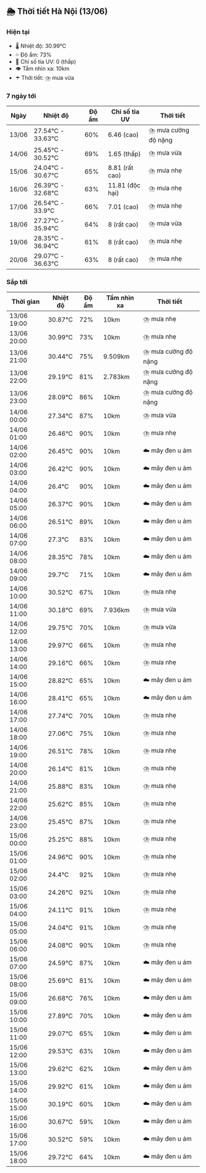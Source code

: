 ## 🌦️ Thời tiết Hà Nội (13/06)

### Hiện tại

- 🌡️ Nhiệt độ: 30.99℃
- 💦 Độ ẩm: 73%
- 🌟 Chỉ số tia UV: 0 (thấp)
- 👁️ Tầm nhìn xa: 10km
- ☂️ Thời tiết: ⛈️ mưa vừa

### 7 ngày tới

| Ngày | Nhiệt độ | Độ ẩm | Chỉ số tia UV | Thời tiết |
| --- | --- | --- | --- | --- |
| 13/06 | 27.54℃ - 33.63℃ | 60% | 6.46 (cao) | ⛈️ mưa cường độ nặng |
| 14/06 | 25.45℃ - 30.52℃ | 69% | 1.65 (thấp) | ⛈️ mưa vừa |
| 15/06 | 24.04℃ - 30.67℃ | 65% | 8.81 (rất cao) | ⛈️ mưa nhẹ |
| 16/06 | 26.39℃ - 32.68℃ | 63% | 11.81 (độc hại) | ⛈️ mưa nhẹ |
| 17/06 | 26.54℃ - 33.9℃ | 66% | 7.01 (cao) | ⛈️ mưa nhẹ |
| 18/06 | 27.27℃ - 35.94℃ | 64% | 8 (rất cao) | ⛈️ mưa vừa |
| 19/06 | 28.35℃ - 36.94℃ | 61% | 8 (rất cao) | ⛈️ mưa nhẹ |
| 20/06 | 29.07℃ - 36.63℃ | 63% | 8 (rất cao) | ⛈️ mưa nhẹ |

### Sắp tới

| Thời gian | Nhiệt độ | Độ ẩm | Tầm nhìn xa | Thời tiết |
| --- | --- | --- | --- | --- |
| 13/06 19:00 | 30.87℃ | 72% | 10km | ⛈️ mưa nhẹ |
| 13/06 20:00 | 30.99℃ | 73% | 10km | ⛈️ mưa nhẹ |
| 13/06 21:00 | 30.44℃ | 75% | 9.509km | ⛈️ mưa cường độ nặng |
| 13/06 22:00 | 29.19℃ | 81% | 2.783km | ⛈️ mưa cường độ nặng |
| 13/06 23:00 | 28.09℃ | 86% | 10km | ⛈️ mưa cường độ nặng |
| 14/06 00:00 | 27.34℃ | 87% | 10km | ⛈️ mưa vừa |
| 14/06 01:00 | 26.46℃ | 90% | 10km | ⛈️ mưa nhẹ |
| 14/06 02:00 | 26.45℃ | 90% | 10km | ☁️ mây đen u ám |
| 14/06 03:00 | 26.42℃ | 90% | 10km | ☁️ mây đen u ám |
| 14/06 04:00 | 26.4℃ | 90% | 10km | ☁️ mây đen u ám |
| 14/06 05:00 | 26.37℃ | 90% | 10km | ☁️ mây đen u ám |
| 14/06 06:00 | 26.51℃ | 89% | 10km | ☁️ mây đen u ám |
| 14/06 07:00 | 27.3℃ | 83% | 10km | ☁️ mây đen u ám |
| 14/06 08:00 | 28.35℃ | 78% | 10km | ☁️ mây đen u ám |
| 14/06 09:00 | 29.7℃ | 71% | 10km | ☁️ mây đen u ám |
| 14/06 10:00 | 30.52℃ | 67% | 10km | ⛈️ mưa nhẹ |
| 14/06 11:00 | 30.18℃ | 69% | 7.936km | ⛈️ mưa vừa |
| 14/06 12:00 | 29.75℃ | 70% | 10km | ⛈️ mưa vừa |
| 14/06 13:00 | 29.97℃ | 66% | 10km | ⛈️ mưa nhẹ |
| 14/06 14:00 | 29.16℃ | 66% | 10km | ⛈️ mưa nhẹ |
| 14/06 15:00 | 28.82℃ | 65% | 10km | ☁️ mây đen u ám |
| 14/06 16:00 | 28.41℃ | 65% | 10km | ☁️ mây đen u ám |
| 14/06 17:00 | 27.74℃ | 70% | 10km | ⛈️ mưa nhẹ |
| 14/06 18:00 | 27.06℃ | 75% | 10km | ⛈️ mưa nhẹ |
| 14/06 19:00 | 26.51℃ | 78% | 10km | ⛈️ mưa nhẹ |
| 14/06 20:00 | 26.14℃ | 81% | 10km | ⛈️ mưa nhẹ |
| 14/06 21:00 | 25.88℃ | 83% | 10km | ⛈️ mưa nhẹ |
| 14/06 22:00 | 25.62℃ | 85% | 10km | ⛈️ mưa nhẹ |
| 14/06 23:00 | 25.45℃ | 87% | 10km | ⛈️ mưa nhẹ |
| 15/06 00:00 | 25.25℃ | 88% | 10km | ⛈️ mưa nhẹ |
| 15/06 01:00 | 24.96℃ | 90% | 10km | ⛈️ mưa nhẹ |
| 15/06 02:00 | 24.4℃ | 92% | 10km | ⛈️ mưa nhẹ |
| 15/06 03:00 | 24.26℃ | 92% | 10km | ⛈️ mưa nhẹ |
| 15/06 04:00 | 24.11℃ | 91% | 10km | ⛈️ mưa nhẹ |
| 15/06 05:00 | 24.04℃ | 91% | 10km | ⛈️ mưa nhẹ |
| 15/06 06:00 | 24.08℃ | 90% | 10km | ⛈️ mưa nhẹ |
| 15/06 07:00 | 24.59℃ | 87% | 10km | ☁️ mây đen u ám |
| 15/06 08:00 | 25.69℃ | 81% | 10km | ☁️ mây đen u ám |
| 15/06 09:00 | 26.68℃ | 76% | 10km | ☁️ mây đen u ám |
| 15/06 10:00 | 27.89℃ | 70% | 10km | ☁️ mây đen u ám |
| 15/06 11:00 | 29.07℃ | 65% | 10km | ☁️ mây đen u ám |
| 15/06 12:00 | 29.53℃ | 63% | 10km | ☁️ mây đen u ám |
| 15/06 13:00 | 29.62℃ | 62% | 10km | ☁️ mây đen u ám |
| 15/06 14:00 | 29.92℃ | 61% | 10km | ☁️ mây đen u ám |
| 15/06 15:00 | 30.19℃ | 60% | 10km | ☁️ mây đen u ám |
| 15/06 16:00 | 30.67℃ | 59% | 10km | ☁️ mây đen u ám |
| 15/06 17:00 | 30.52℃ | 59% | 10km | ☁️ mây đen u ám |
| 15/06 18:00 | 29.72℃ | 64% | 10km | ☁️ mây đen u ám |
